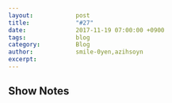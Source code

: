 ```yaml
---
layout:            post
title:             "#27"
date:              2017-11-19 07:00:00 +0900
tags:              blog
category:          Blog
author:            smile-0yen,azihsoyn
excerpt:           
---
```


## Show Notes
